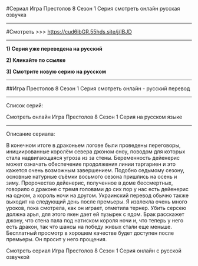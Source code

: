 #Сериал Игра Престолов 8 Сезон 1 Серия смотреть онлайн русская озвучка
***
#Смотреть >>> https://cud6ibGR.55hds.site/j/IBJD
***

**1) Серия уже переведена на русский**

**2) Кликайте по ссылке**

**3) Смотрите новую серию на русском**

***
##Игра Престолов 8 Сезон 1 Серия смотреть онлайн - русский перевод

***
Список серий:

Смотреть онлайн Игра Престолов 8 Сезон 1 Серия на русском языке

***

Описание сериала:

В конечном итоге в драконьем логове были проведены переговоры, инициированные королём севера джоном сноу, поводом для которых стала надвигающаяся угроза из за стены. Беременность дейенерис может означать обеспечение продолжения линии таргариен и это кажется очень возможным завершением. Подобно седьмому сезону, основные натурные съёмки восьмого сезона пришлись на осень и зиму. Пророчество дейенерис, полученное в доме бессмертных, говорило о драконе с тремя головами до сих пор у нас есть дейенерис на одном, а король ночи на другом. Украинский перевод обычно также выходит на следующий день после премьеры. Я извлекла очень много уроков, пока смотрела, как он играет, отметила тернер. Убить серсею должна арья, для этого якен дает ей пузырек с ядом. Брак расскажет джону, что стена пала под натиском короля ночи и, что теперь у него есть дракон, так что шансы на победу живых стали еще меньше. Бесплатный просмотр в хорошем качестве будет доступен после премьеры. Он просит у него прощения.

Смотреть сериал Игра Престолов 8 Сезон 1 Серия онлайн с русской озвучкой
